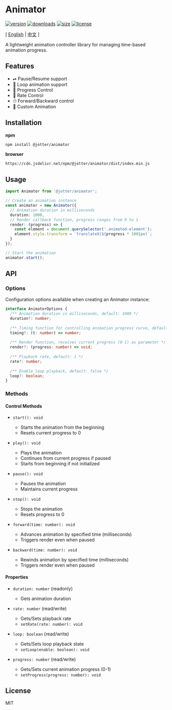# Animator

[![version](https://img.shields.io/npm/v/@jotter/animator?style=flat-square)](https://www.npmjs.com/package/@jotter/animator)
[![downloads](https://img.shields.io/npm/dm/@jotter/animator?style=flat-square)](https://www.npmjs.com/package/@jotter/animator)
[![size](https://img.shields.io/bundlephobia/minzip/@jotter/animator?style=flat-square)](https://bundlephobia.com/package/@jotter/animator)
[![license](https://img.shields.io/npm/l/@jotter/animator?style=flat-square)](https://github.com/Meqn/jotter/blob/main/libs/Animator)

[ [English](README.md) | [中文](README.zh_CN.md) ]

A lightweight animation controller library for managing time-based animation progress.

## Features

- ⏯ Pause/Resume support
- 🔄 Loop animation support
- 🚥 Progress Control
- 🚌 Rate Control
- ⏱ Forward/Backward control
- 🎯 Custom Animation

## Installation


**npm**
```bash
npm install @jotter/animator
```
**browser**
```
https://cdn.jsdelivr.net/npm/@jotter/animator/dist/index.min.js
```

## Usage

```typescript
import Animator from '@jotter/animator';

// Create an animation instance
const animator = new Animator({
  // Animation duration in milliseconds
  duration: 1000,
  // Render callback function, progress ranges from 0 to 1
  render: (progress) => {
    const element = document.querySelector('.animated-element');
    element.style.transform = `translateX(${progress * 100}px)`;
  }
});

// Start the animation
animator.start();
```

## API

### Options

Configuration options available when creating an Animator instance:

```typescript
interface AnimatorOptions {
  /** Animation duration in milliseconds, default: 1000 */
  duration?: number;
  
  /** Timing function for controlling animation progress curve, default: linear */
  timing?: (t: number) => number;
  
  /** Render function, receives current progress (0-1) as parameter */
  render?: (progress: number) => void;
  
  /** Playback rate, default: 1 */
  rate?: number;
  
  /** Enable loop playback, default: false */
  loop?: boolean;
}
```

### Methods

#### Control Methods

- `start(): void`
  - Starts the animation from the beginning
  - Resets current progress to 0

- `play(): void`
  - Plays the animation
  - Continues from current progress if paused
  - Starts from beginning if not initialized

- `pause(): void`
  - Pauses the animation
  - Maintains current progress

- `stop(): void`
  - Stops the animation
  - Resets progress to 0

- `forward(time: number): void`
  - Advances animation by specified time (milliseconds)
  - Triggers render even when paused

- `backward(time: number): void`
  - Rewinds animation by specified time (milliseconds)
  - Triggers render even when paused

#### Properties

- `duration: number` (readonly)
  - Gets animation duration

- `rate: number` (read/write)
  - Gets/Sets playback rate
  - `setRate(rate: number): void`

- `loop: boolean` (read/write)
  - Gets/Sets loop playback state
  - `setLoop(enable: boolean): void`

- `progress: number` (read/write)
  - Gets/Sets current animation progress (0-1)
  - `setProgress(progress: number): void`

## License

MIT